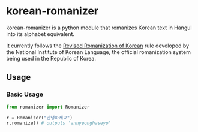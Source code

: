 # korean-romanizer
korean-romanizer is a python module that romanizes Korean text in Hangul into its alphabet equivalent.

It currently follows the [Revised Romanization of Korean](https://www.korean.go.kr/front_eng/roman/roman_01.do) rule developed by the National Institute of Korean Language, the official romanization system being used in the Republic of Korea.


## Usage

### Basic Usage
```python
from romanizer import Romanizer

r = Romanizer("안녕하세요")
r.romanize() # outputs 'annyeonghaseyo'
```
